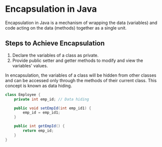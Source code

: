 # Encapsulation in Java

Encapsulation in Java is a mechanism of wrapping the data (variables) and code acting on the data (methods) together as a single unit.

## Steps to Achieve Encapsulation

1. Declare the variables of a class as private.
2. Provide public setter and getter methods to modify and view the variables' values.

In encapsulation, the variables of a class will be hidden from other classes and can be accessed only through the methods of their current class. This concept is known as data hiding.

```java
class Employee {
    private int emp_id; // Data hiding

    public void setEmpId(int emp_id1) {
        emp_id = emp_id1;
    }

    public int getEmpId() {
        return emp_id;
    }
}
